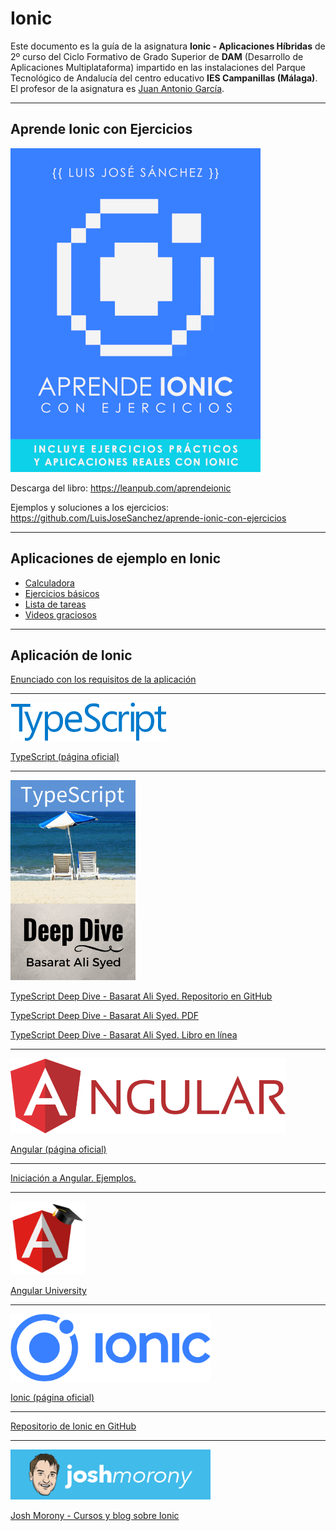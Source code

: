 # Ionic

Este documento es la guía de la asignatura **Ionic - Aplicaciones Híbridas** de 2º curso del Ciclo Formativo de Grado Superior de **DAM** (Desarrollo de Aplicaciones Multiplataforma) impartido en las instalaciones del Parque Tecnológico de Andalucía del centro educativo **IES Campanillas (Málaga)**. El profesor de la asignatura es [Juan Antonio García](https://github.com/juanarrow).


<hr>

## Aprende Ionic con Ejercicios

<a href="https://leanpub.com/aprendeionic" target="_blank"><img src="img/aprendeionicconejercicios400.png"></a>

Descarga del libro: <https://leanpub.com/aprendeionic>

Ejemplos y soluciones a los ejercicios: <https://github.com/LuisJoseSanchez/aprende-ionic-con-ejercicios>

<hr>

## Aplicaciones de ejemplo en Ionic

* [Calculadora](https://github.com/LuisJoseSanchez/ionic-calculator)
* [Ejercicios básicos](https://github.com/LuisJoseSanchez/ionic-ejercicios-basicos)
* [Lista de tareas](https://github.com/LuisJoseSanchez/ionic-todo-storage)
* [Videos graciosos](https://github.com/LuisJoseSanchez/ionic-funnygifs)

<hr>

## Aplicación de Ionic

[Enunciado con los requisitos de la aplicación](aplicacion_ionic.pdf)

<hr>

<a href="https://www.typescriptlang.org/" target="_blank"><img src="img/typescriptlogo.png"></a>

[TypeScript (página oficial)](https://www.typescriptlang.org/)

<hr>

<a href="https://github.com/basarat/typescript-book" target="_blank"><img src="img/typescript.jpg" width="200px"></a>

[TypeScript Deep Dive - Basarat Ali Syed. Repositorio en GitHub](https://github.com/basarat/typescript-book)

[TypeScript Deep Dive - Basarat Ali Syed. PDF](https://www.gitbook.com/download/pdf/book/basarat/typescript)

[TypeScript Deep Dive - Basarat Ali Syed. Libro en línea](https://basarat.gitbooks.io/typescript/)

<hr>

<a href="https://angular.io/" target="_blank"><img src="img/angularlogo.png" with="320px"></a>

[Angular (página oficial)](https://angular.io/)

<hr>

[Iniciación a Angular. Ejemplos.](https://github.com/LuisJoseSanchez/iniciacion-a-angular)

<hr>

<a href="https://angular-university.io/" target="_blank"><img src="img/angularuniv.png" width="120px"></a>

[Angular University](https://angular-university.io/)

<hr>

<a href="https://ionicframework.com/" target="_blank"><img src="img/ioniclogo2.png" width="320px"></a>

[Ionic (página oficial)](https://ionicframework.com/)

<hr>

[Repositorio de Ionic en GitHub](https://github.com/ionic-team/ionic)

<hr>

<a href="https://www.joshmorony.com/" target="_blank"><img src="img/joshmorony.png" width="320px"></a>

[Josh Morony - Cursos y blog sobre Ionic](https://www.joshmorony.com/)
